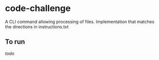 code-challenge
==============
A CLI command allowing processing of files. Implementation that matches the directions in instructions.txt

To run
---------
*todo*
